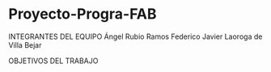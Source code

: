# Proyecto-Progra-FAB

INTEGRANTES DEL EQUIPO 
   Ángel Rubio Ramos 
   Federico Javier Laoroga de Villa
   Bejar


OBJETIVOS DEL TRABAJO 
